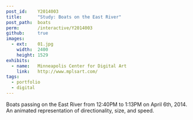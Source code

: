 ```yaml
---
post_id:    Y2014003
title:      "Study: Boats on the East River"
post_path:  boats
perm:       /interactive/Y2014003
github:     true
images:
  - ext:    01.jpg
    width:  2400
    height: 1529
exhibits:
  - name:   Minneapolis Center for Digital Art
    link:   http://www.mplsart.com/
tags:
  - portfolio
  - digital
---
```

Boats passing on the East River from 12:40PM to 1:13PM on April 6th, 2014. An animated representation of directionality, size, and speed.